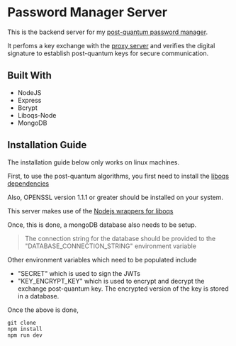 # Password Manager Server
This is the backend server for my [post-quantum password manager](https://github.com/Areezy/password-manager). 

It perfoms a key exchange with the [proxy server](https://github.com/Areezy/keyexchange-proxy) and verifies the digital signature to establish post-quantum keys for secure communication.

## Built With 
- NodeJS
- Express
- Bcrypt
- Liboqs-Node
- MongoDB

## Installation Guide
The installation guide below only works on linux machines.

First, to use the post-quantum algorithms, you first need to install the [liboqs dependencies](https://github.com/open-quantum-safe/liboqs#quickstart)

Also, OPENSSL version 1.1.1 or greater should be installed on your system.

This server makes use of the [Nodejs wrappers for liboqs](https://github.com/TapuCosmo/liboqs-node)

Once, this is done, a mongoDB database also needs to be setup. 
> The connection string for the database should be provided to the "DATABASE_CONNECTION_STRING" environment variable

Other environment variables which need to be populated include 
- "SECRET" which is used to sign the JWTs
- "KEY_ENCRYPT_KEY" which is used to encrypt and decrypt the exchange post-quantum key. The encrypted version of the key is stored in a database.

Once the above is done,
```
git clone
npm install
npm run dev
```


